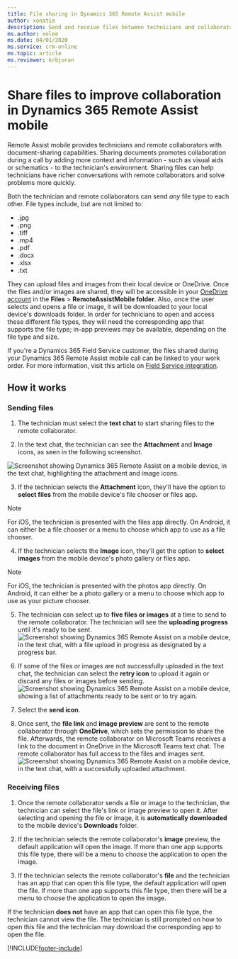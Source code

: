 ```yaml
---
title: File sharing in Dynamics 365 Remote Assist mobile
author: xonatia
description: Send and receive files between technicians and collaborators in Dynamics 365 Remote Assist mobile
ms.author: xolee
ms.date: 04/01/2020
ms.service: crm-online
ms.topic: article
ms.reviewer: krbjoran
---
```

# Share files to improve collaboration in Dynamics 365 Remote Assist mobile

Remote Assist mobile provides technicians and remote collaborators with document-sharing capabilities. Sharing documents promotes collaboration during a call by adding more context and information - such as visual aids or schematics - to the technician's environment. Sharing files can help technicians have richer conversations with remote collaborators and solve problems more quickly.  
 
Both the technician and remote collaborators can send *any* file type to each other. File types include, but are not limited to: 

- .jpg 
- .png 
- .tiff 
- .mp4 
- .pdf 
- .docx 
- .xlsx 
- .txt 
 
They can upload files and images from their local device or OneDrive. Once the files and/or images are shared, they will be accessible in your [OneDrive account](https://onedrive.live.com/about/signin/) in the **Files** > **RemoteAssistMobile folder**. Also, once the user selects and opens a file or image, it will be downloaded to your local device's downloads folder. In order for technicians to open and access these different file types, they will need the corresponding app that supports the file type; in-app previews may be available, depending on the file type and size.

If you're a Dynamics 365 Field Service customer, the files shared during your Dynamics 365 Remote Assist mobile call can be linked to your work order. For more information, visit this article on [Field Service integration](https://docs.microsoft.com/dynamics365/mixed-reality/remote-assist/mobile-app/fs-integration).

## How it works

### Sending files 

1. The technician must select the **text chat** to start sharing files to the remote collaborator. 

2. In the text chat, the technician can see the **Attachment** and **Image** icons, as seen in the following screenshot.

![Screenshot showing Dynamics 365 Remote Assist on a mobile device, in the text chat, highlighting the attachment and image icons.](./media/filesicons.PNG)

3. If the technician selects the **Attachment** icon, they'll have the option to **select files** from the mobile device's file chooser or files app. 
> [!Note]
> For iOS, the technician is presented with the files app directly. On Android, it can either be a file chooser or a menu to choose which app to use as a file chooser.

4. If the technician selects the **Image** icon, they'll get the option to **select images** from the mobile device's photo gallery or files app. 
   
> [!Note] 
> For iOS, the technician is presented with the photos app directly. On Android, it can either be a photo gallery or a menu to choose which app to use as your picture chooser.

5. The technician can select up to **five files or images** at a time to send to the remote collaborator. The technician will see the **uploading progress** until it's ready to be sent.
![Screenshot showing Dynamics 365 Remote Assist on a mobile device, in the text chat, with a file upload in progress as designated by a progress bar.](./media/files_progress.PNG "Upload")

6. If some of the files or images are not successfully uploaded in the text chat, the technician can select the **retry icon** to upload it again or discard any files or images before sending. 
![Screenshot showing Dynamics 365 Remote Assist on a mobile device, showing a list of attachments ready to be sent or to try again.](./media/files_fail.PNG "Retry")

7. Select the **send icon**.

8. Once sent, the **file link** and **image preview** are sent to the remote collaborator through **OneDrive**, which sets the permission to share the file. Afterwards, the remote collaborator on Microsoft Teams receives a link to the document in OneDrive in the Microsoft Teams text chat. The remote collaborator has full access to the files and images sent. 
![Screenshot showing Dynamics 365 Remote Assist on a mobile device, in the text chat, with a successfully uploaded attachment.](./media/files_view.PNG)

### Receiving files 
1. Once the remote collaborator sends a file or image to the technician, the technician can select the file's link or image preview to open it. After selecting and opening the file or image, it is **automatically downloaded** to the mobile device's **Downloads** folder. 

2. If the technician selects the remote collaborator's **image** preview, the default application will open the image. If more than one app supports this file type, there will be a menu to choose the application to open the image. 

3. If the technician selects the remote collaborator's **file** and the technician has an app that can open this file type, the default application will open the file. If more than one app supports this file type, then there will be a menu to choose the application to open the image. 
 
If the technician **does not** have an app that can open this file type, the technician cannot view the file. The technician is still prompted on how to open this file and the technician may download the corresponding app to open the file.


[!INCLUDE[footer-include](../../includes/footer-banner.md)]